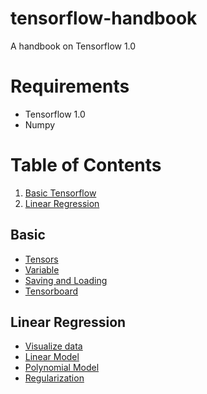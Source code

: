 # tensorflow-handbook
A handbook on Tensorflow 1.0

# Requirements
+ Tensorflow 1.0
+ Numpy

# Table of Contents
1. [Basic Tensorflow](#basic)
2. [Linear Regression](#linear_regression)


## Basic
* [Tensors](basic/tensors_example.py)
* [Variable](basic/variable_example.py)
* [Saving and Loading](basic/saving_loading_example.py)
* [Tensorboard](basic/tensorboard_example.py)


## Linear Regression
* [Visualize data](linear_regression/visualize_raw_input.py)
* [Linear Model](linear_regression/linear_model.py)
* [Polynomial Model](linear_regression/polynomial_model.py)
* [Regularization](linear_regression/regularization_example.py)

